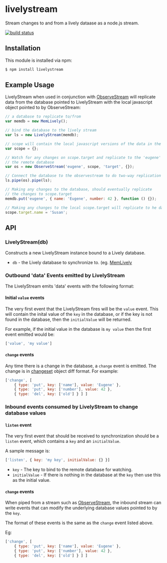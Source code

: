 # livelystream

Stream changes to and from a lively dataase as a node.js stream.

[![build status](https://secure.travis-ci.org/eugeneware/livelystream.png)](http://travis-ci.org/eugeneware/livelystream)

## Installation

This module is installed via npm:

``` bash
$ npm install livelystream
```

## Example Usage

LivelyStream when used in conjunction with
[ObserveStream](https://github.com/eugeneware/observestream) will replicate
data from the database pointed to LivelyStream with the local javascript
object pointed to by ObserveStream:

``` js
// a database to replicate to/from
var memdb = new MemLively();

// bind the database to the lively stream
var ls = new LivelyStream(memdb);

// scope will contain the local javascript versions of the data in the database
var scope = {};

// Watch for any changes on scope.target and replicate to the 'eugene' key in
// the remote database
var os = new ObserveStream('eugene', scope, 'target', {});

// Connect the database to the observestream to do two-way replication
ls.pipe(os).pipe(ls);

// Making any changes to the database, should eventually replicate
// the changes to scope.target
memdb.put('eugene', { name: 'Eugene', number: 42 }, function () {});

// Making any changes to the local scope.target will replicate to he database
scope.target.name = 'Susan';
```

## API

### LivelyStream(db)

Constructs a new LivelyStream instance bound to a Lively database.

* ```db``` - the Lively database to synchronize to. (eg.
  [MemLively](https://github.com/eugeneware/memlively)

### Outbound 'data' Events emitted by LivelyStream

The LivelyStream emits 'data' events with the following format:

#### Initial ```value``` events

The very first event that the LivelyStream fires will be the ```value``` event.
This will contain the inital value of the ```key``` in the database, or if the
key is not found in the database, then the ```initialValue``` will be returned.

For example, if the initial value in the database is ```my value``` then the
first event emitted would be:

``` js
['value', 'my value']
```

#### ```change``` events

Any time there is a change in the database, a ```change``` event is emitted.
The change is in [changeset](https://github.com/eugeneware/changeset) object
diff format. For example:

``` js
['change', [
    { type: 'put', key: ['name'], value: 'Eugene' },
    { type: 'put', key: ['number'], value: 42 },
    { type: 'del', key: ['old'] } ] ]
```

### Inbound events consumed by LivelyStream to change database values

#### ```listen``` event

The very first event that should be received to synchronization should be a
```listen``` event, which contains a ```key``` and an ```initialValue```.

A sample message is:

``` js
['listen', { key: 'my key', initialValue: {} }]
```

* ```key``` - The key to bind to the remote database for watching.
* ```initialValue``` - If there is nothing in the database at the ```key```
  then use this as the initial value.

#### ```change``` events

When piped from a stream such as
[ObserveStream](https://github.com/eugeneware/observestream), the inbound
stream can write events that can modify the underlying database values pointed
to by the ```key```.

The format of these events is the same as the ```change``` event listed above.

Eg:

``` js
['change', [
    { type: 'put', key: ['name'], value: 'Eugene' },
    { type: 'put', key: ['number'], value: 42 },
    { type: 'del', key: ['old'] } ] ]
```
